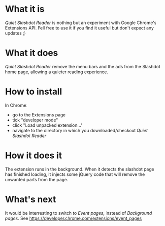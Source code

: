 # What it is #

*Quiet Slashdot Reader* is nothing but an experiment with Google Chrome's Extensions API. Fell free to use it if you find it useful but don't expect any updates ;)

# What it does #

*Quiet Slashdot Reader* remove the menu bars and the ads from the Slashdot home page, allowing a quieter reading experience.

# How to install #

In Chrome:
- go to the Extensions page
- tick "developer mode"
- click "Load unpacked extension...'
- navigate to the directory in which you downloaded/checkout *Quiet Slashdot Reader*

# How it does it #

The extension runs in the background. When it detects the slashdot page has finished loading, it injects some jQuery code that will remove the unwanted parts from the page.

# What's next #

It would be interresting to switch to *Event pages*, instead of *Background pages*. See https://developer.chrome.com/extensions/event_pages
